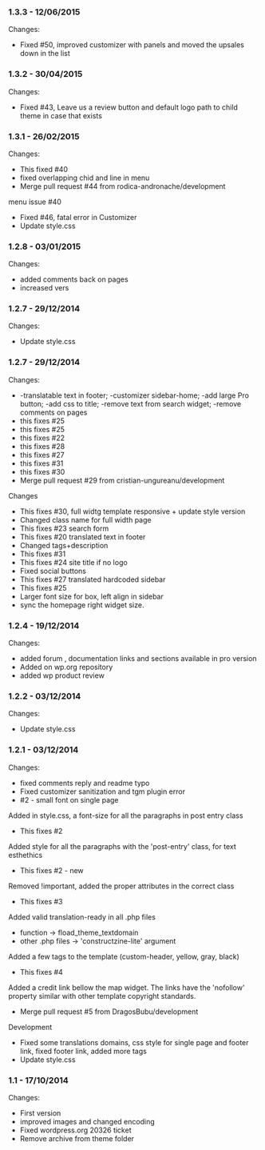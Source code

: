 

### 1.3.3 - 12/06/2015

 Changes: 


 * Fixed #50, improved customizer with panels and moved the upsales down in the list


### 1.3.2 - 30/04/2015

 Changes: 


 * Fixed #43, Leave us a review button and default logo path to child theme in case that exists


### 1.3.1 - 26/02/2015

 Changes: 


 * This fixed #40
 * fixed overlapping chid and line in menu
 * Merge pull request #44 from rodica-andronache/development

menu issue #40
 * Fixed #46, fatal error in Customizer
 * Update style.css


### 1.2.8 - 03/01/2015

 Changes: 


 * added comments back on pages
 * increased vers


### 1.2.7 - 29/12/2014

 Changes: 


 * Update style.css


### 1.2.7 - 29/12/2014

 Changes: 


 * -translatable text in footer; -customizer sidebar-home; -add large Pro button; -add css to title; -remove text from search widget; -remove comments on pages
 * this fixes #25
 * this fixes #25
 * this fixes #22
 * this fixes #28
 * this fixes #27
 * this fixes #31
 * this fixes #30
 * Merge pull request #29 from cristian-ungureanu/development

Changes
 * This fixes #30, full widtg template responsive + update style version
 * Changed class name for full width page
 * This fixes #23 search form
 * This fixes #20 translated text in footer
 * Changed tags+description
 * This fixes #31
 * This fixes #24 site title if no logo
 * Fixed social buttons
 * This fixes #27 translated hardcoded sidebar
 * This fixes #25
 * Larger font size for box, left align in sidebar
 * sync the homepage right widget size.


### 1.2.4 - 19/12/2014

 Changes: 


 * added forum , documentation links and sections available in pro version
 * Added on wp.org repository
 * added wp product review


### 1.2.2 - 03/12/2014

 Changes: 


 * Update style.css


### 1.2.1 - 03/12/2014

 Changes: 


 * fixed comments reply and readme typo
 * Fixed customizer sanitization and tgm plugin error
 * #2 - small font on single page

Added in style.css, a font-size for all the paragraphs in post entry
class
 * This fixes #2

Added style for all the paragraphs with the 'post-entry' class, for text
esthethics
 * This fixes #2 - new

Removed !important, added the proper attributes in the correct class
 * This fixes #3

Added valid translation-ready in all .php files
- function -> fload_theme_textdomain
- other .php files -> 'constructzine-lite' argument

Added a few tags to the template (custom-header, yellow, gray, black)
 * This fixes #4

Added a credit link bellow the map widget. The links have the 'nofollow'
property similar with other template copyright standards.
 * Merge pull request #5 from DragosBubu/development

Development
 * Fixed some translations domains, css style for single page and footer link, fixed footer link, added more tags
 * Update style.css


### 1.1 - 17/10/2014

 Changes: 


 * First version
 * improved images and changed encoding
 * Fixed wordpress.org 20326 ticket
 * Remove archive from theme folder

